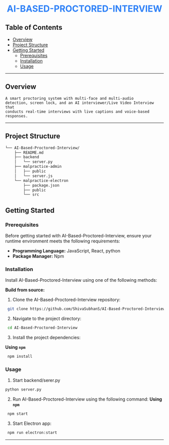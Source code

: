 <p align="center"><h1 align="center"style="color: #2f81f7;">AI-BASED-PROCTORED-INTERVIEW</h1></p>

##  Table of Contents

- [ Overview](#-overview)
- [ Project Structure](#-project-structure)
- [ Getting Started](#-getting-started)
  - [ Prerequisites](#-prerequisites)
  - [ Installation](#-installation)
  - [ Usage](#-usage)

---

##  Overview

<code>A smart proctoring system with multi-face and multi-audio detection, screen lock, and an AI interviewer/Live Video Interview that conducts real-time interviews with live captions and voice-based responses.</code>

---

##  Project Structure

```sh
└── AI-Based-Proctored-Interview/
    ├── README.md
    ├── backend
    │   └── server.py
    ├── malpractice-admin
    │   ├── public
    │   └── server.js
    └── malpractice-electron
        ├── package.json
        ├── public
        └── src
```


##  Getting Started

###  Prerequisites

Before getting started with AI-Based-Proctored-Interview, ensure your runtime environment meets the following requirements:

- **Programming Language:** JavaScript, React, python
- **Package Manager:** Npm


###  Installation

Install AI-Based-Proctored-Interview using one of the following methods:

**Build from source:**

1. Clone the AI-Based-Proctored-Interview repository:
```sh
 git clone https://github.com/ShivaSubhanS/AI-Based-Proctored-Interview
```

2. Navigate to the project directory:
```sh
 cd AI-Based-Proctored-Interview
```

3. Install the project dependencies:


**Using `npm`** &nbsp; 

```sh
 npm install
```




###  Usage
1. Start backend/serer.py

```sh
python server.py
```

2. Run AI-Based-Proctored-Interview using the following command:
**Using `npm`** &nbsp;

```sh
 npm start
```

3. Start Electron app:

```sh
 npm run electron:start
```
---

